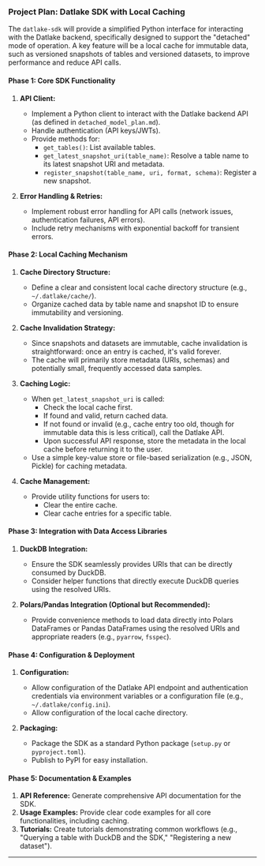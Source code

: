 ### **Project Plan: Datlake SDK with Local Caching**

The `datlake-sdk` will provide a simplified Python interface for interacting with the Datlake backend, specifically designed to support the "detached" mode of operation. A key feature will be a local cache for immutable data, such as versioned snapshots of tables and versioned datasets, to improve performance and reduce API calls.

#### **Phase 1: Core SDK Functionality**

1.  **API Client:**
    *   Implement a Python client to interact with the Datlake backend API (as defined in `detached_model_plan.md`).
    *   Handle authentication (API keys/JWTs).
    *   Provide methods for:
        *   `get_tables()`: List available tables.
        *   `get_latest_snapshot_uri(table_name)`: Resolve a table name to its latest snapshot URI and metadata.
        *   `register_snapshot(table_name, uri, format, schema)`: Register a new snapshot.

2.  **Error Handling & Retries:**
    *   Implement robust error handling for API calls (network issues, authentication failures, API errors).
    *   Include retry mechanisms with exponential backoff for transient errors.

#### **Phase 2: Local Caching Mechanism**

1.  **Cache Directory Structure:**
    *   Define a clear and consistent local cache directory structure (e.g., `~/.datlake/cache/`).
    *   Organize cached data by table name and snapshot ID to ensure immutability and versioning.

2.  **Cache Invalidation Strategy:**
    *   Since snapshots and datasets are immutable, cache invalidation is straightforward: once an entry is cached, it's valid forever.
    *   The cache will primarily store metadata (URIs, schemas) and potentially small, frequently accessed data samples.

3.  **Caching Logic:**
    *   When `get_latest_snapshot_uri` is called:
        *   Check the local cache first.
        *   If found and valid, return cached data.
        *   If not found or invalid (e.g., cache entry too old, though for immutable data this is less critical), call the Datlake API.
        *   Upon successful API response, store the metadata in the local cache before returning it to the user.
    *   Use a simple key-value store or file-based serialization (e.g., JSON, Pickle) for caching metadata.

4.  **Cache Management:**
    *   Provide utility functions for users to:
        *   Clear the entire cache.
        *   Clear cache entries for a specific table.

#### **Phase 3: Integration with Data Access Libraries**

1.  **DuckDB Integration:**
    *   Ensure the SDK seamlessly provides URIs that can be directly consumed by DuckDB.
    *   Consider helper functions that directly execute DuckDB queries using the resolved URIs.

2.  **Polars/Pandas Integration (Optional but Recommended):**
    *   Provide convenience methods to load data directly into Polars DataFrames or Pandas DataFrames using the resolved URIs and appropriate readers (e.g., `pyarrow`, `fsspec`).

#### **Phase 4: Configuration & Deployment**

1.  **Configuration:**
    *   Allow configuration of the Datlake API endpoint and authentication credentials via environment variables or a configuration file (e.g., `~/.datlake/config.ini`).
    *   Allow configuration of the local cache directory.

2.  **Packaging:**
    *   Package the SDK as a standard Python package (`setup.py` or `pyproject.toml`).
    *   Publish to PyPI for easy installation.

#### **Phase 5: Documentation & Examples**

1.  **API Reference:** Generate comprehensive API documentation for the SDK.
2.  **Usage Examples:** Provide clear code examples for all core functionalities, including caching.
3.  **Tutorials:** Create tutorials demonstrating common workflows (e.g., "Querying a table with DuckDB and the SDK," "Registering a new dataset").

---

